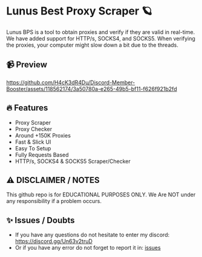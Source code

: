 # Lunus Best Proxy Scraper 🪐
Lunus BPS is a tool to obtain proxies and verify if they are valid in real-time. We have added support for HTTP/s, SOCKS4, and SOCKS5. When verifying the proxies, your computer might slow down a bit due to the threads.

## 📹 Preview

https://github.com/H4cK3dR4Du/Discord-Member-Booster/assets/118562174/3a50780a-e265-49b5-bf11-f626f921b2fd

## 🔥 Features
- Proxy Scraper
- Proxy Checker
- Around +150K Proxies
- Fast & Slick UI
- Easy To Setup
- Fully Requests Based
- HTTP/s, SOCKS4 & SOCKS5 Scraper/Checker

## ⚠️ DISCLAIMER / NOTES
This github repo is for EDUCATIONAL PURPOSES ONLY. We Are NOT under any responsibility if a problem occurs.

## ✨ Issues / Doubts

- If you have any questions do not hesitate to enter my discord: https://discord.gg/Un63v2truD
- Or if you have any error do not forget to report it in: [issues](https://github.com/H4cK3dR4Du/LunusBPS/issues/new)
